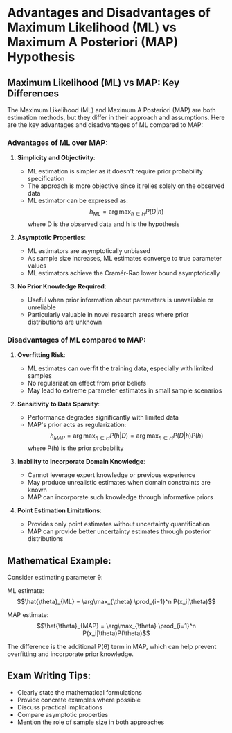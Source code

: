 # Advantages and Disadvantages of Maximum Likelihood (ML) vs Maximum A Posteriori (MAP) Hypothesis

## Maximum Likelihood (ML) vs MAP: Key Differences

The Maximum Likelihood (ML) and Maximum A Posteriori (MAP) are both estimation methods, but they differ in their approach and assumptions. Here are the key advantages and disadvantages of ML compared to MAP:

### Advantages of ML over MAP:

1. **Simplicity and Objectivity**:
   - ML estimation is simpler as it doesn't require prior probability specification
   - The approach is more objective since it relies solely on the observed data
   - ML estimator can be expressed as: $$h_{ML} = \arg\max_{h \in H} P(D|h)$$
   where D is the observed data and h is the hypothesis

2. **Asymptotic Properties**:
   - ML estimators are asymptotically unbiased
   - As sample size increases, ML estimates converge to true parameter values
   - ML estimators achieve the Cramér-Rao lower bound asymptotically

3. **No Prior Knowledge Required**:
   - Useful when prior information about parameters is unavailable or unreliable
   - Particularly valuable in novel research areas where prior distributions are unknown

### Disadvantages of ML compared to MAP:

1. **Overfitting Risk**:
   - ML estimates can overfit the training data, especially with limited samples
   - No regularization effect from prior beliefs
   - May lead to extreme parameter estimates in small sample scenarios

2. **Sensitivity to Data Sparsity**:
   - Performance degrades significantly with limited data
   - MAP's prior acts as regularization: $$h_{MAP} = \arg\max_{h \in H} P(h|D) = \arg\max_{h \in H} P(D|h)P(h)$$
   where P(h) is the prior probability

3. **Inability to Incorporate Domain Knowledge**:
   - Cannot leverage expert knowledge or previous experience
   - May produce unrealistic estimates when domain constraints are known
   - MAP can incorporate such knowledge through informative priors

4. **Point Estimation Limitations**:
   - Provides only point estimates without uncertainty quantification
   - MAP can provide better uncertainty estimates through posterior distributions

## Mathematical Example:

Consider estimating parameter θ:

ML estimate: $$\hat{\theta}_{ML} = \arg\max_{\theta} \prod_{i=1}^n P(x_i|\theta)$$

MAP estimate: $$\hat{\theta}_{MAP} = \arg\max_{\theta} \prod_{i=1}^n P(x_i|\theta)P(\theta)$$

The difference is the additional P(θ) term in MAP, which can help prevent overfitting and incorporate prior knowledge.

## Exam Writing Tips:
- Clearly state the mathematical formulations
- Provide concrete examples where possible
- Discuss practical implications
- Compare asymptotic properties
- Mention the role of sample size in both approaches
